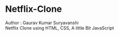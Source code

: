 # Netflix-Clone
Author : Gaurav Kumar Suryavanshi
<br>
Netflix Clone using HTML, CSS, A little Bit JavaScript
<br>
